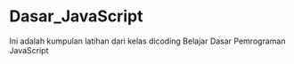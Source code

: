 # Dasar_JavaScript
Ini adalah kumpulan latihan dari kelas dicoding Belajar Dasar Pemrograman JavaScript
